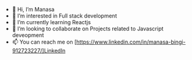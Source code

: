 - 👋 Hi, I’m Manasa
- 👀 I’m interested in Full stack development
- 🌱 I’m currently learning Reactjs
- 💞️ I’m looking to collaborate on Projects related to Javascript deveopment
- 📫 You can reach me on [https://www.linkedin.com/in/manasa-bingi-912723227/]LinkedIn
<!---
manasabingi115/manasabingi115 is a ✨ special ✨ repository because its `README.md` (this file) appears on your GitHub profile.
You can click the Preview link to take a look at your changes.
--->
